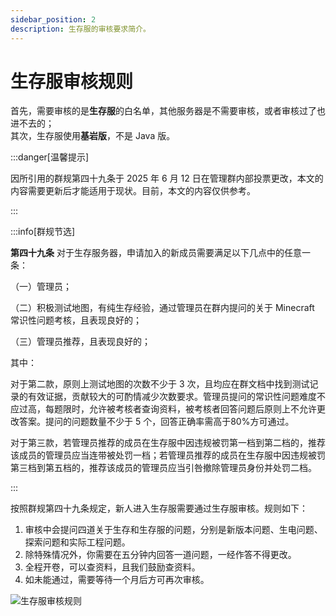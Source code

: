 ```yaml
---
sidebar_position: 2
description: 生存服的审核要求简介。
---
```


# 生存服审核规则

首先，需要审核的是**生存服**的白名单，其他服务器是不需要审核，或者审核过了也进不去的；  
其次，生存服使用**基岩版**，不是 Java 版。

:::danger[温馨提示]

因所引用的群规第四十九条于 2025 年 6 月 12 日在管理群内部投票更改，本文的内容需要更新后才能适用于现状。目前，本文的内容仅供参考。

:::

:::info[群规节选]

**第四十九条** 对于生存服务器，申请加入的新成员需要满足以下几点中的任意一条：

（一）管理员；

（二）积极测试地图，有纯生存经验，通过管理员在群内提问的关于 Minecraft 常识性问题考核，且表现良好的；

（三）管理员推荐，且表现良好的；

其中：

对于第二款，原则上测试地图的次数不少于 3 次，且均应在群文档中找到测试记录的有效证据，贡献较大的可酌情减少次数要求。管理员提问的常识性问题难度不应过高，每题限时，允许被考核者查询资料，被考核者回答问题后原则上不允许更改答案。提问的问题数量不少于 5 个，回答正确率需高于80%方可通过。

对于第三款，若管理员推荐的成员在生存服中因违规被罚第一档到第二档的，推荐该成员的管理员应当连带被处罚一档；若管理员推荐的成员在生存服中因违规被罚第三档到第五档的，推荐该成员的管理员应当引咎撤除管理员身份并处罚二档。

:::

按照群规第四十九条规定，新人进入生存服需要通过生存服审核。规则如下：

1. 审核中会提问四道关于生存和生存服的问题，分别是新版本问题、生电问题、探索问题和实际工程问题。
2. 除特殊情况外，你需要在五分钟内回答一道问题，一经作答不得更改。
3. 全程开卷，可以查资料，且我们鼓励查资料。
4. 如未能通过，需要等待一个月后方可再次审核。

![生存服审核规则](/servers/SurvivalIII/audit.png)
